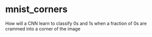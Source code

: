 # mnist_corners
How will a CNN learn to classify 0s and 1s when a fraction of 0s are crammed into a corner of the image
